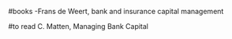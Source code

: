 #books
-Frans de  Weert, bank and insurance capital management 

#to read
C. Matten, Managing Bank Capital
